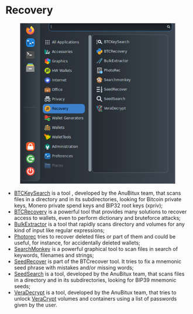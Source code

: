 # Recovery

<figure><img src="../../.gitbook/assets/Recovery.png" alt=""><figcaption></figcaption></figure>

* [BTCKeySearch](https://github.com/ASeriousMister/BTCKeySearch) is a tool , developed by the AnuBitux team, that scans files in a directory and in its subdirectories, looking for Bitcoin private keys, Monero private spend keys and BIP32 root keys (xpriv);
* [BTCRecovery](https://github.com/3rdIteration/btcrecover) is a powerful tool that provides many solutions to recover access to wallets, even to perform dictionary and bruteforce attacks;
* [BulkExtractor](https://github.com/simsong/bulk\_extractor) is a tool that rapidly scans directory and volumes for any kind of input like regular expressions;
* [Photorec](https://github.com/cgsecurity/testdisk) tries to recover deleted files or part of them and could be useful, for instance, for accidentally deleted wallets;
* [SearchMonkey](https://packages.debian.org/bookworm/searchmonkey) is a powerful graphical tool to scan files in search of keywords, filenames and strings;
* [SeedRecover](https://github.com/3rdIteration/btcrecover/blob/master/seedrecover.py) is part of the BTCrecover tool. It tries to fix a mnemonic seed phrase with mistakes and/or missing words;
* [SeedSearch](https://github.com/ASeriousMister/SeedSearch.py) is a tool, developed by the AnuBitux team, that scans files in a directory and in its subdirectories, looking for BIP39 mnemonic seeds;
* [VeraDecrypt](https://github.com/ASeriousMister/VeraDecrypt.py) is a tool, developed by the AnuBitux team, that tries to unlock [VeraCrypt](https://www.veracrypt.fr/en/Home.html) volumes and containers using a list of passwords given by the user.
